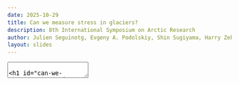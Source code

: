```yaml
---
date: 2025-10-29
title: Can we measure stress in glaciers?
description: 8th International Symposium on Arctic Research
author: Julien Seguinotg, Evgeny A. Podolskiy, Shin Sugiyama, Harry Zekollari
layout: slides
---
```


<!-- can't be moved to template -->
<section data-markdown data-separator-notes="^:::">
<textarea data-template>

# Can we measure stress in glaciers?
<!-- .slide: data-background-image="https://live.staticflickr.com/65535/49298829236_2546afe01d_k.jpg" -->

[Julien Seguinot](https://juseg.dev), Evgeny A. Podolskiy, Shin Sugiyama,
Harry Zekollari. **Return of the Bowdoin Glacier: measuring the dark side of the force**. *ISAR-8*, 29 Oct 2025.
<!-- .element: class="titlebox fragment fade-out" data-fragment-index="1" -->

::: TODO
- partial figures for boreholes, timeseries, etc?
- highpass filter cut-off frequencies are different

---
### Bowdoin Glacier drilling site
<!-- .slide: data-background-image="https://live.staticflickr.com/65535/49298343083_3bfbd1cc01_k.jpg" -->

---
### Bowdoin borehole locations
<div class="r-stack r-stretch">
  <img src="../assets/figures/bowstr_boreholes_01.png">
  <img src="../assets/figures/bowstr_boreholes_02.png" class="fragment">
  <img src="../assets/figures/bowstr_boreholes.png" class="fragment">
</div>

---
### Three-year borehole record
<div class="r-stack r-stretch">
  <img src="../assets/figures/bowstr_timeseries_01.png">
  <img src="../assets/figures/bowstr_timeseries_02.png" class="fragment">
  <img src="../assets/figures/bowstr_timeseries_03.png" class="fragment">
  <img src="../assets/figures/bowstr_timeseries_04.png" class="fragment">
  <img src="../assets/figures/bowstr_timeseries_05.png" class="fragment">
  <img src="../assets/figures/bowstr_timeseries.png" class="fragment">
</div>

---
### Fast Fourier transform
<div class="r-stack r-stretch">
  <img src="../assets/figures/bowstr_fourier_01.png">
  <img src="../assets/figures/bowstr_fourier.png" class="fragment">
</div>

---
### Sub-daily filtering
<div class="r-stack r-stretch">
  <img src="../assets/figures/bowstr_highpass_01.png">
  <img src="../assets/figures/bowstr_highpass.png" class="fragment">
</div>

---
### Cross-correlation over a month
<div class="r-stack r-stretch">
  <img src="../assets/figures/bowstr_correlate_01.png">
  <img src="../assets/figures/bowstr_correlate_02.png" class="fragment">
  <img src="../assets/figures/bowstr_correlate.png" class="fragment">
</div>

---
### Can we measure stress in glaciers?
I think so.

---
### Please come see my poster
<!-- .slide: data-background-image="https://live.staticflickr.com/65535/54855949773_43d970b093_k.jpg" -->
<img class="r-stretch" style="float: right" src="../assets/posters/poster-251029-isar8-inception.jpg">

---
### Appendix -- rolling-window cross-correlation
<img class="r-stretch" src="../assets/figures/bowstr_rollcorr.png">

---
### Appendix -- rolling-window spectrograms
<img class="r-stretch" src="../assets/figures/bowstr_specgrams.png">

---
### Appendix -- wavelet transforms
<img class="r-stretch" src="../assets/figures/bowstr_wavelets.png">

<!-- can't be moved to template -->
</textarea>
</section>
